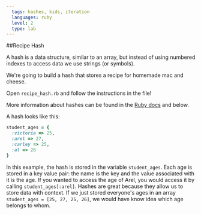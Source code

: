 ```yaml
---
  tags: hashes, kids, iteration
  languages: ruby
  level: 2
  type: lab
---
```


##Recipe Hash

A hash is a data structure, similar to an array, but instead of using numbered indexes to access data we use strings (or symbols).

We're going to build a hash that stores a recipe for homemade mac and cheese.

Open `recipe_hash.rb` and follow the instructions in the file!

More information about hashes can be found in the [Ruby docs](http://www.ruby-doc.org/core-2.1.1/Hash.html) and below.

A hash looks like this:

```ruby
student_ages = {
  :victoria => 25,
  :arel => 27,
  :carley => 25, 
  :al => 26
}
```

In this example, the hash is stored in the variable `student_ages`. Each age is stored in a key value pair: the name is the key and the value associated with it is the age. If you wanted to access the age of Arel, you would access it by calling `student_ages[:arel]`. Hashes are great because they allow us to store data with context. If we just stored everyone's ages in an array `student_ages = [25, 27, 25, 26]`, we would have know idea which age belongs to whom.
